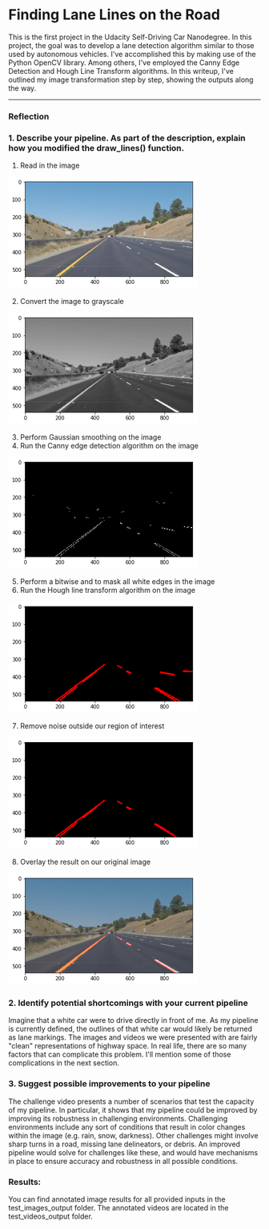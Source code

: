 
# Finding Lane Lines on the Road

This is the first project in the Udacity Self-Driving Car Nanodegree. In this project, the goal was to develop a lane detection algorithm similar to those used by autonomous vehicles. I've accomplished this by making use of the Python OpenCV library. Among others, I've employed the Canny Edge Detection and Hough Line Transform algorithms. In this writeup, I've outlined my image transformation step by step, showing the outputs along the way. 

---

### Reflection

### 1. Describe your pipeline. As part of the description, explain how you modified the draw_lines() function.

1. Read in the image


![image1](readme_images/image.jpg "Original")


2. Convert the image to grayscale


![image1](readme_images/gray.jpg "Grayscale")


3. Perform Gaussian smoothing on the image
4. Run the Canny edge detection algorithm on the image


![image1](readme_images/edges.jpg "Canny")


5. Perform a bitwise and to mask all white edges in the image
6. Run the Hough line transform algorithm on the image


![image1](readme_images/hough.jpg "Original")


7. Remove noise outside our region of interest 


![image1](readme_images/roi.jpg "Original")


8. Overlay the result on our original image


![image1](readme_images/result.jpg "Original")




### 2. Identify potential shortcomings with your current pipeline

Imagine that a white car were to drive directly in front of me. As my pipeline is currently defined, the outlines of that white car would likely be returned as lane markings. 
The images and videos we were presented with are fairly "clean" representations of highway space. In real life, there are so many factors that can complicate this problem. I'll mention some of those complications in the next section. 


### 3. Suggest possible improvements to your pipeline

The challenge video presents a number of scenarios that test the capacity of my pipeline. In particular, it shows that my pipeline could be improved by improving its robustness in challenging environments. Challenging environments include any sort of conditions that result in color changes within the image (e.g. rain, snow, darkness). Other challenges might involve sharp turns in a road, missing lane delineators, or debris. 
An improved pipeline would solve for challenges like these, and would have mechanisms in place to ensure accuracy and robustness in all possible conditions. 


### Results: 

You can find annotated image results for all provided inputs in the test_images_output folder. The annotated videos are located in the test_videos_output folder.
